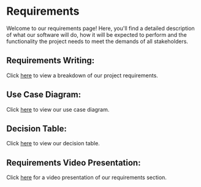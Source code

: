 # Requirements

Welcome to our requirements page! Here, you'll find a detailed description of what our software will do, how it will be expected to perform and the functionality the project needs to meet the demands of all stakeholders.

## Requirements Writing:

Click [here]() to view a breakdown of our project requirements.

## Use Case Diagram:

Click [here]() to view our use case diagram.

## Decision Table:

Click [here]() to view our decision table.

## Requirements Video Presentation:

Click [here]() for a video presentation of our requirements section.
